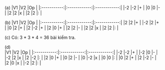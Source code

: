 (a) 
|V1	|V2	|Op	|
|:-----------:|:------------:|:------------:|
|-2	|-2	|+	|
|0	|0	|-	|
|2	|2	|x	|
|2	|2	|:	|

(b) 
|V1	|V2	|Op	|
|:-----------:|:------------:|:------------:|
|2	|2	|+	|
|-2	|2	|+	|
|0	|2	|+	|
|2	|-2	|+	|
|2	|0	|+	|
|2	|2	|-	|
|2	|2	|x	|
|2	|2	|:	|

(c) Có: 3 * 3 * 4 = 36 bài kiểm tra.

(d)  
|V1	|V2	|Op	|
|:-----------:|:------------:|:------------:|
|-2	|-2	|+	|
|-2	|0	|-	|
|-2	|2	|x	|
|2	|-2	|:	|
|2	|0	|+	|
|0	|2	|-	|
|0	|-2	|x	|
|0	|0	|:	|
|0	|2	|+	|
|2	|-2	|-	|
|2	|0	|x	|
|-2	|2	|:	|